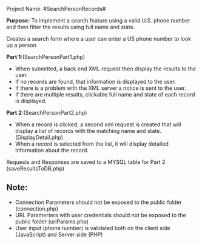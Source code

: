 Project Name:
#SearchPersonRecords#

**Purpose:** To implement a search feature using a valid U.S. phone number and then filter the results using full name and state.

Creates a search form where a user can enter a US phone number to look up a person

**Part 1:**(SearchPersonPart1.php)
* When submitted, a back end XML request then display the results to the user. 
* If no records are found, that information is displayed to the user.
* If there is a problem with the XML server a notice is sent to the user. 
* If there are multiple results, clickable full name and state of each record is displayed. 

**Part 2:**(SearchPersonPart2.php)
* When a record is clicked, a second xml request is created that will display a list of records with the matching name and state.
  (DisplayDetail.php)
* When a record is selected from the list, it will display detailed information about the record.

Requests and Responses are saved to a MYSQL table for Part 2 (saveResultsToDB.php)

Note:
----
* Connection Parameters should not be exposed to the public folder (connection.php)
* URL Paramerters with user credentials should not be exposed to the public folder (urlParams.php)
* User input (phone number) is validated both on the client side (JavaScript) and Server side (PHP)

